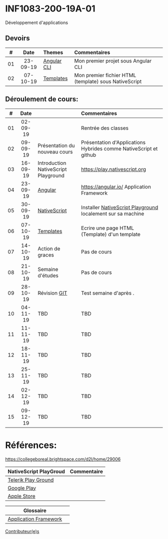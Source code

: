 # INF1083-200-19A-01
Développement d'applications


## Devoirs

|# | Date   | Themes                                              |     Commentaires                                      |
|--|:------:|:----------------------------------------------------|:------------------------------------------------------|
|01|23-09-19| [Angular CLI](0.Angular/README.md#participation)    | Mon premier projet sous Angular CLI                   |
|02|07-10-19| [Templates](2.Templates/README.md#participation)    | Mon premier fichier HTML (template) sous NativeScript |                                                  



## Déroulement de cours:

|# | Date   |                                                     |     Commentaires                                                     |
|--|:------:|:----------------------------------------------------|:---------------------------------------------------------------------|
|01|02-09-19|                                                     | Rentrée des classes                                                  |
|02|09-09-19| Présentation du nouveau cours                       | Présentation d'Applications Hybrides comme NativeScript et github    |
|03|16-09-19| Introduction NativeScript Playground                | https://play.nativescript.org                                        |
|04|23-09-19| [Angular](0.Angular/README.md)                      | https://angular.io/ Application Framework                           |
|05|30-09-19| [NativeScript](1.tns)                               | Installer [NativeScript Playground](N.NativeScript) localement sur sa machine |
|06|07-10-19| [Templates](2.Templates)                            | Ecrire une page HTML (Template) d'un template                                                                  |
|07|14-10-19| Action de graces                                    | Pas de cours                                                         |
|08|21-10-19| Semaine d'études                                    | Pas de cours                                                         |
|09|28-10-19| Révision [GIT](https://github.com/CollegeBoreal/Tutoriels/tree/master/0.GIT)| Test semaine d'après .  |
|10|04-11-19| TBD                                                 | TBD                                                                  |
|11|11-11-19| TBD                                                 | TBD                                                                  |
|12|18-11-19| TBD                                                 | TBD                                                                  |
|13|25-11-19| TBD                                                 | TBD                                                                  |
|14|02-12-19| TBD                                                 | TBD                                                                  |
|15|09-12-19| TBD                                                 | TBD                                                                  |


# Références:

https://collegeboreal.brightspace.com/d2l/home/29006

|  NativeScript PlayGroud                                                            |  Commentaire                              |
|------------------------------------------------------------------------------------|-------------------------------------------|
| [Telerik Play Ground](https://play.nativescript.org)                                |                                           |   
| [Google Play](https://play.google.com/store/apps/details?id=org.nativescript.play) |                                           |
| [Apple Store](https://apps.apple.com/ca/app/nativescript-playground/id1263543946)  |                                           |


|                              Glossaire                                                    |                                      |
|-------------------------------------------------------------------------------------------|--------------------------------------|
| [Application Framework](https://www.techopedia.com/definition/6005/application-framework) |                                      |


[Contributeur(e)s](../../graphs/contributors)


